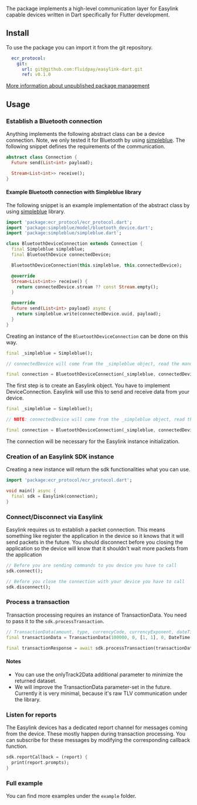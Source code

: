 The package implements a high-level communication layer for Easylink capable devices written in Dart specifically for Flutter development.

## Install

To use the package you can import it from the git repository.

```yml
  ecr_protocol:
    git:
      url: git@github.com:fluidpay/easylink-dart.git
      ref: v0.1.0
```

[More information about unpublished package management](https://docs.flutter.dev/development/packages-and-plugins/using-packages#dependencies-on-unpublished-packages)

## Usage

### Establish a Bluetooth connection

Anything implements the following abstract class can be a device connection. Note, we only tested it for Bluetooth by using [simpleblue](https://pub.dev/packages/simpleblue). The following snippet defines the requirements of the communication.

```dart
abstract class Connection {
  Future send(List<int> payload);

  Stream<List<int>> receive();
}
```

#### Example Bluetooth connection with Simpleblue library

The following snippet is an example implementation of the abstract class by using [simpleblue](https://pub.dev/packages/simpleblue) library.

```dart
import 'package:ecr_protocol/ecr_protocol.dart';
import 'package:simpleblue/model/bluetooth_device.dart';
import 'package:simpleblue/simpleblue.dart';

class BluetoothDeviceConnection extends Connection {
  final Simpleblue simpleblue;
  final BluetoothDevice connectedDevice;

  BluetoothDeviceConnection(this.simpleblue, this.connectedDevice);

  @override
  Stream<List<int>> receive() {
    return connectedDevice.stream ?? const Stream.empty();
  }

  @override
  Future send(List<int> payload) async {
    return simpleblue.write(connectedDevice.uuid, payload);
  }
}
```

Creating an instance of the `BluetoothDeviceConnection` can be done on this way.

```dart
final _simpleblue = Simpleblue();

// connectedDevice will come from the _simpleblue object, read the manual of the library for further information

final connection = BluetoothDeviceConnection(_simpleblue, connectedDevice);
```

The first step is to create an Easylink object. You have to implement DeviceConnection. Easylink will use this to send
and receive data from your device.

```dart
final _simpleblue = Simpleblue();

// NOTE: connectedDevice will come from the _simpleblue object, read the manual of the library for further information

final connection = BluetoothDeviceConnection(_simpleblue, connectedDevice);
```

The connection will be necessary for the Easylink instance initialization.

### Creation of an Easylink SDK instance

Creating a new instance will return the sdk functionalities what you can use.

```dart
import 'package:ecr_protocol/ecr_protocol.dart';

void main() async {
  final sdk = Easylink(connection);
}
```

### Connect/Disconnect via Easylink

Easylink requires us to establish a packet connection. This means something like register the application in the device so it knows that it will send packets in the future. You should disconnect before you closing the application so the device will know that it shouldn't wait more packets from the application

```dart
// Before you are sending commands to you device you have to call
sdk.connect();

// Before you close the connection with your device you have to call
sdk.disconnect();
```

### Process a transaction

Transaction processing requires an instance of TransactionData. You need to pass it to the `sdk.processTransaction`.

```dart
// TransactionData(amount, type, currencyCode, currencyExponent, dateTime)
final transactionData = TransactionData(100000, 0, [1, 1], 0, DateTime.now());

final transactionResponse = await sdk.processTransaction(transactionData, onlyTrack2Data: true);
```

#### Notes

- You can use the onlyTrack2Data additional parameter to minimize the returned dataset.
- We will improve the TransactionData parameter-set in the future. Currently it is very minimal, because it's raw TLV communication under the library.

### Listen for reports

The Easylink devices has a dedicated report channel for messages coming from the device. These mostly happen during transaction processing. You can subscribe for these messages by modifying the corresponding callback function.

```dart
sdk.reportCallback = (report) {
  print(report.prompts);
}
```

### Full example

You can find more examples under the `example` folder.
